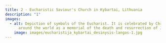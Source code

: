 ```yaml
---
title: 2 - Eucharistic Saviour's Church in Kybartai, Lithuania
description: "1"
images:
  - alt: Depiction of symbols of the Eucharist. It is celebrated by Christians
      around the world as a memorial of the death and resurrection of Jesus.
    image: images/eucharistija_kybartai_desinysis-langas-1.jpg
---
```

